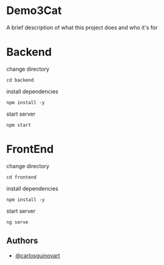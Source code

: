 # Demo3Cat

A brief description of what this project does and who it's for

# Backend 
change directory

    cd backend
install dependencies

    npm install -y 
start server

    npm start

# FrontEnd
change directory

    cd frontend
install dependencies

    npm install -y 
start server

    ng serve



## Authors

- [@carlosguinovart](https://www.github.com/carlosguinovart)
